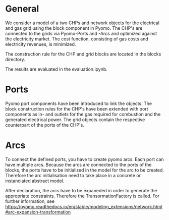 # General
We consider a model of a two CHPs and network objects for the electrical and gas grid using the block component in Pyomo. The CHP's are connected to the grids via Pyomo-Ports and -Arcs and optimized against the electricity market. The cost function, consisting of gas costs and electricity revenues, is minimized.

The construction rule for the CHP and grid blocks are located in the blocks directory.

The results are evaluated in the evaluation.ipynb.

# Ports
Pyomo port components have been introduced to link the objects.
The block construction rules for the CHP's have been extended with port components as in- and outlets for the gas required for combustion and the generated electrical power.
The grid objects contain the respective counterpart of the ports of the CHP's.

# Arcs
To connect the defined ports, you have to create pyomo arcs. Each port can have multiple arcs. Because the arcs are connected to the ports of the blocks, the ports have to be initialized in the model for the arc to be created. Therefore the arc initialisation need to take place in a concrete or instanciated abstract model.

After declaration, the arcs have to be expaneded in order to generate the appropriate constraints. Therefore the TransormationFactory is called. For further information, see https://pyomo.readthedocs.io/en/stable/modeling_extensions/network.html#arc-expansion-transformation